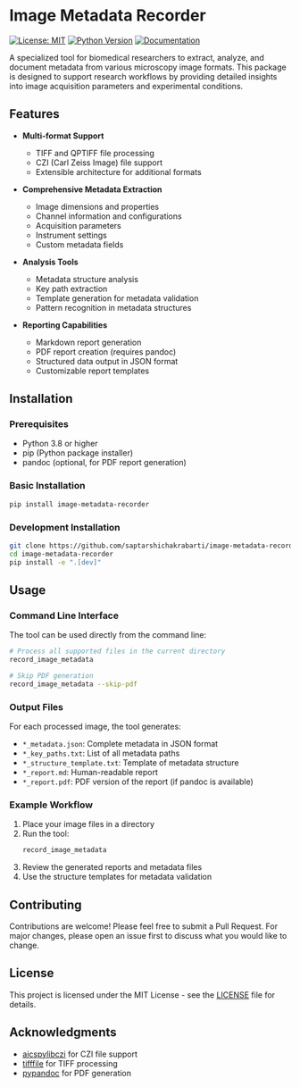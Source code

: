 # Image Metadata Recorder

[![License: MIT](https://img.shields.io/badge/License-MIT-yellow.svg)](https://opensource.org/licenses/MIT)
[![Python Version](https://img.shields.io/badge/python-3.8%2B-blue)](https://www.python.org/downloads/)
[![Documentation](https://img.shields.io/badge/docs-latest-brightgreen)](https://github.com/yourusername/image-metadata-recorder#readme)

A specialized tool for biomedical researchers to extract, analyze, and document metadata from various microscopy image formats. This package is designed to support research workflows by providing detailed insights into image acquisition parameters and experimental conditions.

## Features

- **Multi-format Support**
  - TIFF and QPTIFF file processing
  - CZI (Carl Zeiss Image) file support
  - Extensible architecture for additional formats

- **Comprehensive Metadata Extraction**
  - Image dimensions and properties
  - Channel information and configurations
  - Acquisition parameters
  - Instrument settings
  - Custom metadata fields

- **Analysis Tools**
  - Metadata structure analysis
  - Key path extraction
  - Template generation for metadata validation
  - Pattern recognition in metadata structures

- **Reporting Capabilities**
  - Markdown report generation
  - PDF report creation (requires pandoc)
  - Structured data output in JSON format
  - Customizable report templates

## Installation

### Prerequisites

- Python 3.8 or higher
- pip (Python package installer)
- pandoc (optional, for PDF report generation)

### Basic Installation

```bash
pip install image-metadata-recorder
```

### Development Installation

```bash
git clone https://github.com/saptarshichakrabarti/image-metadata-recorder.git
cd image-metadata-recorder
pip install -e ".[dev]"
```

## Usage

### Command Line Interface

The tool can be used directly from the command line:

```bash
# Process all supported files in the current directory
record_image_metadata

# Skip PDF generation
record_image_metadata --skip-pdf
```

### Output Files

For each processed image, the tool generates:
- `*_metadata.json`: Complete metadata in JSON format
- `*_key_paths.txt`: List of all metadata paths
- `*_structure_template.txt`: Template of metadata structure
- `*_report.md`: Human-readable report
- `*_report.pdf`: PDF version of the report (if pandoc is available)

### Example Workflow

1. Place your image files in a directory
2. Run the tool:
   ```bash
   record_image_metadata
   ```
3. Review the generated reports and metadata files
4. Use the structure templates for metadata validation

## Contributing

Contributions are welcome! Please feel free to submit a Pull Request. For major changes, please open an issue first to discuss what you would like to change.

## License

This project is licensed under the MIT License - see the [LICENSE](LICENSE) file for details.

## Acknowledgments

- [aicspylibczi](https://github.com/AllenCellModeling/aicspylibczi) for CZI file support
- [tifffile](https://github.com/cgohlke/tifffile) for TIFF processing
- [pypandoc](https://github.com/bebraw/pypandoc) for PDF generation
